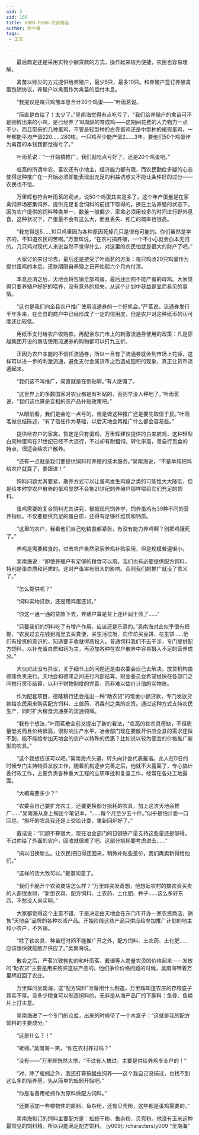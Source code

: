 ```yaml
---
aid: 3
zid: 168
title: 0003.0168-农资商店
author: 吹牛者
tags: 
 - 正文

---
```




　　最后商定还是采用实物小额贷款的方式，操作起来较为便捷，农民也容易理解。

　　禽苗以赊欠的方式提供给养殖户，最少5只，最多10只。和养殖户签订养殖禽蛋包销协议，养殖户以禽蛋作为禽苗的偿付本息。

　　“我提议是每只鸡雏本息合计20个鸡蛋——”叶雨茗说。

　　“简直是白给了！太少了。”吴南海觉得有点吃亏了，“我们给养殖户的禽苗可不是刚孵出来的小鸡，是已经养了18周龄的育成鸡——这期间花费的人力物力一点不少。而且带来的几种蛋鸡，不管是轻型种的白壳蛋鸡还是中型种的褐壳蛋鸡，一年都能平均产蛋220……280枚。一只鸡至少能产蛋2……3年。要他们50个鸡蛋作为禽苗的本钱我都觉得亏了。”

　　叶雨茗说：“一开始搞推广，我们就吃点亏好了。还是20个鸡蛋吧。”

　　临高的所谓中农、富农还有小地主，经济能力都有限，而农民勤俭多疑的心态使得这种推广在一开始必须即能表现出充足的利益诱惑又不能让条件好的过分——农民也不信。

　　万里辉也符合叶雨茗的观点，说50个鸡蛋其实是多了。这个年产蛋量是在家禽饲养场密集饲养，提供充足复合饲料的前提下取得的。换在土法养殖的状态下，因为农户提供的饲料种类单一，数量一般偏少，家禽必须用较多的时间进行野外觅食，这种状况下，产蛋量不会有这么大，而且丢失、死亡的概率也很高。

　　“我觉得这5……10只鸡里因为各种原因死掉几只是很有可能的。你们虽然是学农的，不知道农民的苦啊。”万里辉说，“在农村搞养殖，一个不小心就会血本无归的。几只鸡对现代人来说当然不觉得什么，对这里的农民怕就是很大的财产了吧。”

　　大家讨论来讨论去，最后还是接受了叶雨茗的方案：每只鸡收20只鸡蛋作为提供蛋鸡的本息。还款期限自养殖之日开始起六个月内付清。

　　本息还清之后，天地会将包销全部鸡蛋，最后还回购不能产蛋的母鸡。大家觉得只要养殖户好好的喂养，没有意外的损失，从这个计划中获益是显而易见的事情。

　　“这也是我们向全县农户推广使用流通券的一个好机会。”严茗说。流通券发行半年多来，在全县的商户中已经形成了一定的信用度，但是农户对这种纸币的认可度还比较低。

　　用纸币支付给农户收购款。再配合东门市上的刺激流通券使用的政策：凡是穿越集团开设的商店使用流通券的购物都可以打九五折。

　　正因为农户本能的不信任流通券，所以一旦有了流通券就会到市场上花掉，这样可以进一步的刺激流通，避免支付金属货币之后造成囤积的现象，真正让货币流通起来。

　　“我们这不叫推广，简直就是在倒贴啊。”有人感慨了。

　　“这世界上的多数国家对农业都是有补贴的，否则早没人种地了。”叶雨茗说，“我们这也算是变相的农产品补贴政策吧。”

　　“从眼前看，我们是会吃一点亏的，但是做这种推广还是要先取信于民。”叶雨茗做总结陈述，“有了信任作为基础，以后天地会再推广什么都会容易些。”

　　提供给农户的家禽，暂定是只有蛋鸡，万里辉建议提供的白来航鸡，这种轻型白壳种蛋鸡在21世纪已经不大流行，不过却有耐粗饲，转化率高，善自行觅食的特点，很适合给农户散养。

　　“还有一点就是我们要提供饲料和养殖的技术服务。”吴南海说，“不是单纯把鸡给农户就算了，要跟进！”

　　饲料问题尤其要紧，散养方式可以让蛋鸡发生鸡瘟之类的可能性大大降低，但是给本时空农户散养的蛋鸡显然不会象21世纪的养殖户那样喂给它们充足的饲料。

　　蛋鸡需要的复合饲料尤其讲究，根据现代饲养学，饲养蛋鸡有39种不同的营养指标。不仅要提供充足的蛋白质，还得有足够纤维质和钙质。

　　“这里的农户，我看他们自己吃粮食都紧张，有没有能力养鸡啊？别把鸡饿死了。”

　　养鸡是需要粮食的，过去农户虽然家家养鸡补贴家用，但是规模普遍很小。

　　吴南海说：“即使养殖户有足够的粮食可以用。我们也有必要提供配方饲料，特别是蛋白质和钙质的。这对产蛋率有很大的影响。否则我们的推广就没了意义了。”

　　“怎么提供呢？”

　　“饲料实物贷款，还是用鸡蛋还贷。”

　　“你这一通一通的贷款下去，养殖户算是背上连环阎王债了……”

　　“只要我们的饲料吃了有增产作用，应该还是乐意的。”吴南海对此似乎很有把握，“农民过去花钱到城里去买粪便，买生活垃圾，向作坊买豆饼、花生饼……他们有投资的意识的，知道要丰收就得高投入。普通饲料我们不去干涉，专门提供配方饲料，以补充蛋白质和钙为主，再添加各种在农户散养中容易摄入不足的营养成分。”

　　大伙对此没有异议，关于细节上的问题还是由农委会自己去解决。放贷机构由德隆负责进行。天地会和德隆之间进行内部结算。财金委员会希望经快在各部门之间推行货币结算，以利于财物制度的完善，而非难以估价计值的实物账。

　　作为配套项目，德隆粮行还会推出一种“助农贷”的现金小额贷款，专门发放贷款给农民用来购买配方饲料、土兽药、消毒剂之类的农资。通过这种方式支持农民生产，同时扩大粮食流通券的流通领域。

　　“我有个想法，”叶雨茗散会前又提出了新的看法，“临高的铁农具奇缺，不但质量低劣而且价格很高，很影响生产水平。冶金部门现在要敞开供应全县的需求还做不到，能不能给参加天地会的农户以特殊的优惠？比如说以较为便宜的价格推广新型的农具。”

　　“这个我想应该可以吧。”吴南海点头道，转头向计委代表戴谐。此人在D日的时候专门主持物资发放工作，随着机构逐步完善之后，他就不大露面了，专心搞计委行政工作，主要负责各种重大工程的立项审批和复查工作，经常在各处工地露面。

　　“大概需要多少？”

　　“农委会自己要扩充农工，还要更换部分损耗的农具，加上这次天地会推广……”吴南海从身上掏出个笔记本，“……每个月至少五十件。”似乎是怕计委一口回绝，“损坏的农具我还是上交给计委，重新回炉好了。”

　　戴谐说：“问题不算很大，现在冶金部门的日钢铁产量支持这些量还是够得。不过你给了外面的农户，回收就很难了吧。这部分损耗要考虑进去……”

　　“搞以旧换新么。让农民把旧得还回来，稍微补贴些差价，我们再卖新得给他们。”

　　“这样的话大致可以。”戴谐同意了。

　　“我们干脆开个农资商店怎么样？”万里辉突发奇想，他想起农村的搞农资买卖的人都很发财，“新型农具、配方饲料、土农药、土化肥、种子……这么多好东西，不愁没人来买啊。”

　　大家都觉得这个主意不错，于是决定由天地会在东门市开办一家农资商店，销售“天地会”品牌的各种农资产品。开始阶段这些产品只供应给参加推广计划的地主和小农户，不外销。

　　“除了铁农具、种苗短时间不能推广开之外，配方饲料、土农药、土化肥……应该很快就能敞开供应了。”吴南海说。

　　散会之后，严茗兴致勃勃的和叶雨茗、戴谐等人商量农资的价格起来——发放的“助农贷”主要是用来购买这些产品的。他们争论价格问题的时候，吴南海带着万里辉赶回了农庄。

　　万里辉问吴南海，这“配方饲料”准备用什么制造。万里辉知道农庄的存粮底子其实不厚。没多少粮食可以制造饲料的，无非是从海产品厂的下脚料：鱼骨、鱼鳞片上打主意。

　　吴南海进了一个专门的仓库，出来的时候带了一个木盒子：“这就是我的配方饲料的主要成分。”

　　“这是什么？！”

　　“蚯蚓。”吴南海一笑，“你在农村养过吗？”

　　“没有——”万里辉恍然大悟，“不过有人搞过，主要是供给养鸡专业户的！”

　　“对，除了蚯蚓之外，我还打算搞蛆虫饲养——这个我自己没搞过，也找不到这么多的培养基，先从简单的蚯蚓开始吧。”

　　“你是准备用蚯蚓作为原料做配方饲料。”

　　“还要添加一些植物性的原料、鱼杂粉，还有贝壳粉，这些都是蛋鸡需要的。”

　　吴南海拟订的饲料主要配方是：蚯蚓干粉、鱼杂粉、贝壳粉。他没有玉米这种最常见的饲料粮，所以只能满足配方饲料。
[y009]: /characters/y009 "吴南海"


